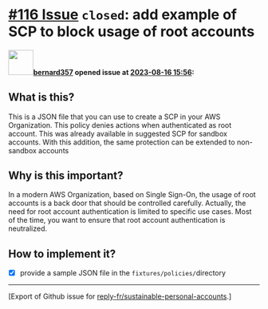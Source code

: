 # [\#116 Issue](https://github.com/reply-fr/sustainable-personal-accounts/issues/116) `closed`: add example of SCP to block usage of root accounts

#### <img src="https://avatars.githubusercontent.com/u/235078?v=4" width="50">[bernard357](https://github.com/bernard357) opened issue at [2023-08-16 15:56](https://github.com/reply-fr/sustainable-personal-accounts/issues/116):

## What is this?
This is a JSON file that you can use to create a SCP in your AWS Organization. This policy denies actions when authenticated as root account. This was already available in suggested SCP for sandbox accounts. With this addition, the same protection can be extended to non-sandbox accounts

## Why is this important?
In a modern AWS Organization, based on Single Sign-On, the usage of root accounts is a back door that should be controlled carefully. Actually, the need for root account authentication is limited to specific use cases. Most of the time, you want to ensure that root account authentication is neutralized.

## How to implement it?
- [x] provide a sample JSON file in the `fixtures/policies/`directory 




-------------------------------------------------------------------------------



[Export of Github issue for [reply-fr/sustainable-personal-accounts](https://github.com/reply-fr/sustainable-personal-accounts).]
